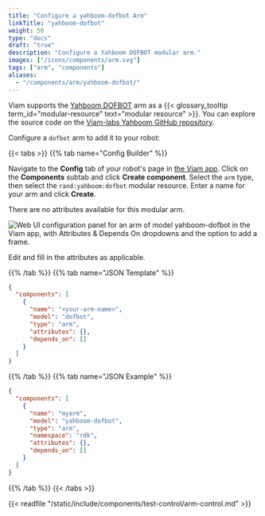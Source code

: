 ```yaml
---
title: "Configure a yahboom-dofbot Arm"
linkTitle: "yahboom-dofbot"
weight: 50
type: "docs"
draft: "true"
description: "Configure a Yahboom DOFBOT modular arm."
images: ["/icons/components/arm.svg"]
tags: ["arm", "components"]
aliases:
  - "/components/arm/yahboom-dofbot/"
---
```


Viam supports the [Yahboom DOFBOT](https://category.yahboom.net/collections/r-robotics-arm) arm as a {{< glossary_tooltip term_id="modular-resource" text="modular resource" >}}.
You can explore the source code on the [Viam-labs Yahboom GitHub repository](https://github.com/viam-labs/yahboom).

Configure a `dofbot` arm to add it to your robot:

{{< tabs >}}
{{% tab name="Config Builder" %}}

Navigate to the **Config** tab of your robot's page in [the Viam app](https://app.viam.com).
Click on the **Components** subtab and click **Create component**.
Select the `arm` type, then select the `rand:yahboom:dofbot` modular resource.
Enter a name for your arm and click **Create**.

There are no attributes available for this modular arm.

![Web UI configuration panel for an arm of model yahboom-dofbot in the Viam app, with Attributes & Depends On dropdowns and the option to add a frame.](/build/configure/components/arm/yahboom-dofbot-ui-config.png)

Edit and fill in the attributes as applicable.

{{% /tab %}}
{{% tab name="JSON Template" %}}

```json {class="line-numbers linkable-line-numbers"}
{
  "components": [
    {
      "name": "<your-arm-name>",
      "model": "dofbot",
      "type": "arm",
      "attributes": {},
      "depends_on": []
    }
  ]
}
```

{{% /tab %}}
{{% tab name="JSON Example" %}}

```json {class="line-numbers linkable-line-numbers"}
{
  "components": [
    {
      "name": "myarm",
      "model": "yahboom-dofbot",
      "type": "arm",
      "namespace": "rdk",
      "attributes": {},
      "depends_on": []
    }
  ]
}
```

{{% /tab %}}
{{< /tabs >}}

{{< readfile "/static/include/components/test-control/arm-control.md" >}}
